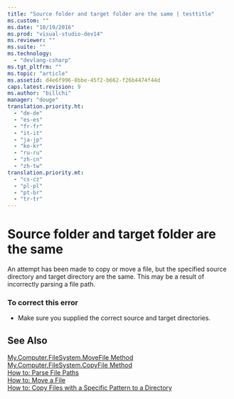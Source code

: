 ```yaml
---
title: "Source folder and target folder are the same | testtitle"
ms.custom: ""
ms.date: "10/19/2016"
ms.prod: "visual-studio-dev14"
ms.reviewer: ""
ms.suite: ""
ms.technology: 
  - "devlang-csharp"
ms.tgt_pltfrm: ""
ms.topic: "article"
ms.assetid: d4e6f996-8bbe-45f2-b662-f26b4474f44d
caps.latest.revision: 9
ms.author: "billchi"
manager: "douge"
translation.priority.ht: 
  - "de-de"
  - "es-es"
  - "fr-fr"
  - "it-it"
  - "ja-jp"
  - "ko-kr"
  - "ru-ru"
  - "zh-cn"
  - "zh-tw"
translation.priority.mt: 
  - "cs-cz"
  - "pl-pl"
  - "pt-br"
  - "tr-tr"
---
```

# Source folder and target folder are the same
An attempt has been made to copy or move a file, but the specified source directory and target directory are the same. This may be a result of incorrectly parsing a file path.  
  
### To correct this error  
  
-   Make sure you supplied the correct source and target directories.  
  
## See Also  
 [My.Computer.FileSystem.MoveFile Method](http://msdn.microsoft.com/en-us/f13ecad9-b95f-4923-9f05-c061a1617756)   
 [My.Computer.FileSystem.CopyFile Method](http://msdn.microsoft.com/en-us/a3728536-7ad8-4279-8a07-dd4776d3b33c)   
 [How to: Parse File Paths](../Topic/How%20to:%20Parse%20File%20Paths%20in%20Visual%20Basic.md)   
 [How to: Move a File](../Topic/How%20to:%20Move%20a%20File%20in%20Visual%20Basic.md)   
 [How to: Copy Files with a Specific Pattern to a Directory](../Topic/How%20to:%20Copy%20Files%20with%20a%20Specific%20Pattern%20to%20a%20Directory%20in%20Visual%20Basic.md)